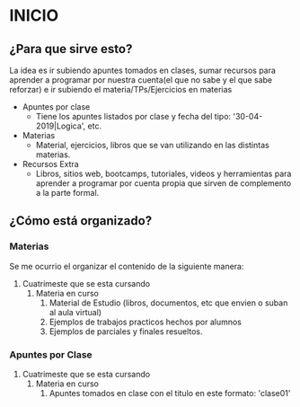 # INICIO

## ¿Para que sirve esto?

La idea es ir subiendo apuntes tomados en clases, sumar recursos para aprender a programar por nuestra cuenta\(el que no sabe y el que sabe reforzar\) e ir subiendo el materia/TPs/Ejercicios en materias

* Apuntes por clase
  * Tiene los apuntes listados por clase y fecha del tipo: '30-04-2019\|Logica', etc.
* Materias
  * Material, ejercicios, libros que se van utilizando en las distintas materias.
* Recursos Extra
  * Libros, sitios web, bootcamps, tutoriales, videos y herramientas para aprender a programar por cuenta propia que sirven de complemento a la parte formal.

## ¿Cómo está organizado?

### Materias

Se me ocurrio el organizar el contenido de la siguiente manera:

1. Cuatrimeste que se esta cursando
   1. Materia en curso
      1. Material de Estudio \(libros, documentos, etc que envien o suban al aula virtual\)
      2. Ejemplos de trabajos practicos hechos por alumnos
      3. Ejemplos de parciales y finales resueltos.

### Apuntes por Clase

1. Cuatrimeste que se esta cursando
   1. Materia en curso
      1. Apuntes tomados en clase con el titulo en este formato: 'clase01' 

